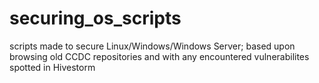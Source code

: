 # securing_os_scripts
scripts made to secure Linux/Windows/Windows Server; based upon browsing old CCDC repositories and with any encountered vulnerabilites spotted in Hivestorm
